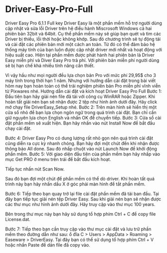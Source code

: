 # Driver-Easy-Pro-Full
Driver Easy Pro 6.1.1 Full key
Driver Easy là một phần mềm hỗ trợ người dùng cập nhật và sửa lỗi Driver trên hệ điều hành Miscrosoft Windows cả hai phiên bản 32bit và 64bit. Cụ thể phần mềm này sẽ giúp bạn quét và tìm các Driver bị thiếu, lỗi thời hoặc không khớp.
Sau đó chương trình sẽ tự động tải và cài đặt các phiên bản mới một cách an toàn. Từ đó có thể đảm bảo hệ thống máy tính của bạn luôn được cập nhật driver mới nhất và hoạt động với hiệu suất cao. Hiện tại phần mềm được phát hành hai phiên bản là Driver Easy miễn phí và Diver Easy Pro trả phí. Với phiên bản miễn phí người dùng sẽ bị hạn chế khá nhiều tính năng cần thiết.

Vì vậy hầu như mọi người đều lựa chọn bản Pro với mức phí 29,95$ cho 3 máy tính trong thời hạn 1 năm. Nhưng với hướng dẫn cài đặt trong bài viết hôm nay bạn hoàn toàn có thể trải nghiệm phiên bản Pro miễn phí vĩnh viễn từ Pixwares nhé.
Hướng dẫn cài đặt và kích hoạt Driver Easy Pro Full
Bước 1: Đầu tiên bạn hãy giải nén file đã tải với công cụ WinRAR hoặc Zipper. Khi hoàn tất giải nén bạn sẽ nhận được 2 tệp như hình ảnh dưới đây. Hãy click mở chạy file DriverEasy_Setup nhé.
Bước 2: Trên màn hình sẽ hiển thị một cửa sổ nhỏ để bạn lựa chọn ngôn ngữ trong quá trình cài đặt. Bạn chỉ cần giữ nguyên lựa chọn English và nhấn OK để chuyển tiếp.
Bước 3: Cửa sổ cài đặt phần mềm sẽ xuất hiện. Bạn hãy nhấn vào nút Install Now để bắt đầu chạy cài đặt.


Bước 4: Driver Easy Pro có dung lượng rất nhỏ gọn nên quá trình cài đặt cũng diễn ra cực kỳ nhanh chóng. Bạn hãy đợi một chút đến khi nhận được thông báo All done. Sau đó nhấp chuột vào nút Launch Now để khởi động phần mềm.
Bước 5: Với giao diện đầu tiên của phần mềm bạn hãy nhấp vào mục Get PRO ở menu trên trái để bắt đầu kích hoạt.

Tiếp tục nhấn nút Scan Now.

Sau đó bạn đợi một chút để phần mềm có thể dò driver. Khi hoàn tất quá trình này bạn hãy nhấn dấu X ở góc phải màn hình để tắt phần mềm.

Bước 6: Tiếp theo bạn quay trở lại file cài đặt phần mềm đã tải ban đầu. Tại đây bạn tiếp tục giải nén tệp Driver Easy. Sau khi giải nén bạn sẽ nhận được các thư mục như hình ảnh dưới đây. Hãy truy cập vào thư mục 100 years.


Bên trong thư mục này bạn hãy sử dụng tổ hợp phím Ctrl + C để copy file License.dat.

Bước 7: Tiếp theo bạn cần truy cập vào thư mục cài đặt và lưu trữ phần mềm theo đường dẫn như sau: ổ đĩa C > Users > AppData > Roaming > Easeware > DriverEasy.
Tại đây bạn có thể sử dụng tổ hợp phím Ctrl + V hoặc nhấn Paste để dán file đã copy vào.
